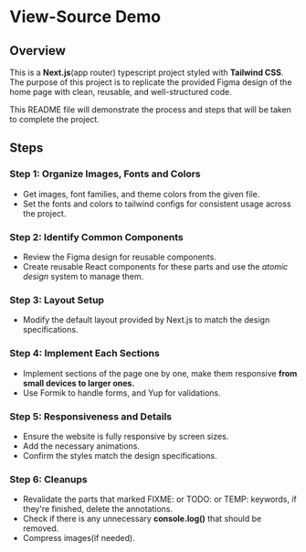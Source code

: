 # View-Source Demo

## Overview

This is a **Next.js**(app router) typescript project styled with **Tailwind CSS**. The purpose of this project is to replicate the provided Figma design of the home page with clean, reusable, and well-structured code.

This README file will demonstrate the process and steps that will be taken to complete the project.

## Steps

### Step 1: Organize Images, Fonts and Colors

- Get images, font families, and theme colors from the given file.
- Set the fonts and colors to tailwind configs for consistent usage across the project.

### Step 2: Identify Common Components

- Review the Figma design for reusable components.
- Create reusable React components for these parts and use the _atomic design_ system to manage them.

### Step 3: Layout Setup

- Modify the default layout provided by Next.js to match the design specifications.

### Step 4: Implement Each Sections

- Implement sections of the page one by one, make them responsive **from small devices to larger ones.**
- Use Formik to handle forms, and Yup for validations.

### Step 5: Responsiveness and Details

- Ensure the website is fully responsive by screen sizes.
- Add the necessary animations.
- Confirm the styles match the design specifications.

### Step 6: Cleanups

- Revalidate the parts that marked FIXME: or TODO: or TEMP: keywords, if they're finished, delete the annotations.
- Check if there is any unnecessary **console.log()** that should be removed.
- Compress images(if needed).

